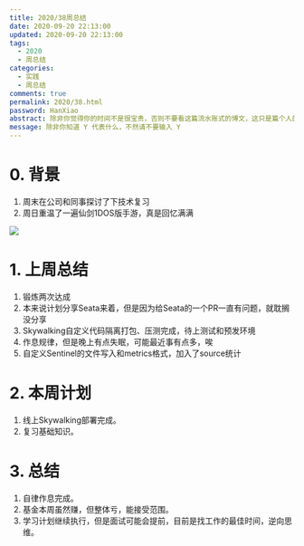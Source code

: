 ```yaml
---
title: 2020/38周总结
date: 2020-09-20 22:13:00
updated: 2020-09-20 22:13:00
tags:
  - 2020
  - 周总结
categories: 
  - 实践
  - 周总结
comments: true
permalink: 2020/38.html  
password: HanXiao
abstract: 除非你觉得你的时间不是很宝贵，否则不要看这篇流水账式的博文，这只是篇个人的工作的学习一个总结而已，没有包含任何的技术细节
message: 除非你知道 Y 代表什么，不然请不要输入 Y
---
```



# 0. 背景

1. 周末在公司和同事探讨了下技术复习
2. 周日重温了一遍仙剑1DOS版手游，真是回忆满满

<!--more-->

![][0]

# 1. 上周总结

1. 锻炼两次达成
2. 本来说计划分享Seata来着，但是因为给Seata的一个PR一直有问题，就耽搁没分享
3. Skywalking自定义代码隔离打包、压测完成，待上测试和预发环境
4. 作息规律，但是晚上有点失眠，可能最近事有点多，唉
5. 自定义Sentinel的文件写入和metrics格式，加入了source统计

# 2. 本周计划

1. 线上Skywalking部署完成。
2. 复习基础知识。

# 3. 总结

1. 自律作息完成。
2. 基金本周虽然赚，但整体亏，能接受范围。
3. 学习计划继续执行，但是面试可能会提前，目前是找工作的最佳时间，逆向思维。

[0]: https://leran2deeplearnjavawebtech.oss-cn-beijing.aliyuncs.com/background/2020-09-20%E6%88%91%E6%98%AF%E4%BC%A0%E5%A5%87.jpg